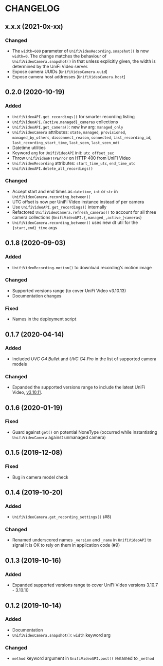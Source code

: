 # CHANGELOG

## x.x.x (2021-0x-xx)

### Changed
* The `width=600` parameter of `UnifiVideoRecording.snapshot()` is now `width=0`.
  The change matches the behaviour of `UnifiVideoCamera.snapshot()` in that
  unless explicitly given, the width is determined by the UniFi Video server.
* Expose camera UUIDs (`UnifiVideoCamera.uuid`)
* Expose camera host addresses (`UnifiVideoCamera.host`)

## 0.2.0 (2020-10-19)

### Added
* `UnifiVideoAPI.get_recordings()` for smarter recording listing
* `UnifiVideoAPI.{active,managed}_cameras` collections
* `UnifiVideoAPI.get_camera()`: new kw arg: `managed_only`
* `UnifiVideoCamera` attributes: `state`, `managed`, `provisioned`,
  `managed_by_others`, `disconnect_reason`, `connected`, `last_recording_id`,
  `last_recording_start_time`, `last_seen`, `last_seen_ndt`
* Datetime utilities
* Keyword arg for `UnifiVideoAPI` init: `utc_offset_sec`
* Throw `UnifiVideoHTTPError` on HTTP 400 from UniFi Video
* `UnifiVideoRecording` attributes: `start_time_utc`, `end_time_utc`
* `UnifiVideoAPI.delete_all_recordings()`

### Changed
* Accept start and end times as `datetime`, `int` or `str` in
  `UnifiVideoCamera.recording_between()`
* UTC offset is now per UniFi Video instance instead of per camera
* Use `UnifiVideoAPI.get_recordings()` internally
* Refactored `UnifiVideoCamera.refresh_cameras()` to account for
  all three camera collections (`UnifiVideoAPI.{,managed_,active_}cameras`)
* `UnifiVideoCamera.recording_between()` uses new dt util for the
  `{start,end}_time` args

## 0.1.8 (2020-09-03)

### Added
* `UnifiVideoRecording.motion()` to download recording's motion image

### Changed
* Supported versions range (to cover UniFi Video v3.10.13)
* Documentation changes

### Fixed
* Names in the deployment script

## 0.1.7 (2020-04-14)

### Added
* Included *UVC G4 Bulle*t and *UVC G4 Pro* in the list of supported camera
  models

### Changed
* Expanded the supported versions range to include the latest UniFi Video,
  [v3.10.11][ufv31011].

## 0.1.6 (2020-01-19)

### Fixed
* Guard against `get()` on potential NoneType (occurred while instantiating
  `UnifiVideoCamera` against unmanaged camera)

## 0.1.5 (2019-12-08)

### Fixed
* Bug in camera model check

## 0.1.4 (2019-10-20)

### Added
* `UnifiVideoCamera.get_recording_settings()` (#8)

### Changed
* Renamed underscored names `_version` and `_name` in `UnifiVideoAPI` to
  signal it is OK to rely on them in application code (#9)

## 0.1.3 (2019-10-16)

### Added
* Expanded supported versions range to cover UniFi Video versions
  3.10.7 - 3.10.10

## 0.1.2 (2019-10-14)

### Added
* Documentation
* `UnifiVideoCamera.snapshot()`: `width` keyword arg

### Changed
* `method` keyword argument in `UnifiVideoAPI.post()` renamed to `_method`

[ufv31011]: https://community.ui.com/releases/UniFi-Video-3-10-11/e4b60ac8-5c9a-4763-9b59-e97d848d4c86
